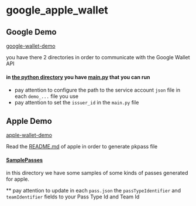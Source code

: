 # google_apple_wallet

## Google Demo
[google-wallet-demo](google-wallet-demo)

you have there 2 directories in order to communicate with the Google Wallet API

#### in [the python directory](google-wallet-demo/python) you have [main.py](google-wallet-demo/python/main.py) that you can run

* pay attention to configure the path to the service account `json` file in each `demo_...` file you use
* pay attention to set the `issuer_id` in the `main.py` file


## Apple Demo

[apple-wallet-demo](apple-wallet-demo)

Read the [README.md](apple-wallet-demo/README.md) of apple in order to generate pkpass file

#### [SamplePasses](apple-wallet-demo/SamplePasses)
in this directory we have some samples of some kinds of passes generated for apple.

** pay attention to update in each `pass.json` the  `passTypeIdentifier` and `teamIdentifier` fields to your Pass Type Id and Team Id